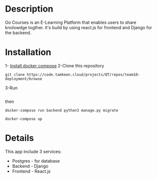 # Description 
Go Courses is an E-Learning Platform that enables users to share knolowdge togther.
it's build by using react.js for frontend and Django for the backend.

# Installation
1- [Install docker compose](https://docs.docker.com/compose/install/) 
2-Clone this repository

```
git clone https://code.tamkeen.cloud/projects/QT/repos/team10-deployment/browse 

```
3-Run 
```docker-compose run backend python3 manage.py makemigrations
```
then 
```
docker-compose run backend python3 manage.py migrate
```
```
docker-compose up
```
# Details
This app include 3 services:
* Postgres - for database
* Backend - Django
* Frontend - React.js